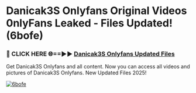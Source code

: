# Danicak3S Onlyfans Original Videos 0nlyFans Leaked - Files Updated! (6bofe)

<h3>🔴 CLICK HERE 🌐==►► <a href="https://best4dudes.click/HH4t6V" rel="nofollow">Danicak3S Onlyfans Updated Files</a></h3>

Get Danicak3S Onlyfans and all content. Now you can access all videos and pictures of Danicak3S Onlyfans. New Updated Files 2025!

[![6bofe](https://github.com/user-attachments/assets/8c521d6e-e6e3-4a75-9320-d58ab9d79d5b)](https://best4dudes.click/HH4t6V)
